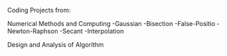 Coding Projects from:

Numerical Methods and Computing
-Gaussian
-Bisection
-False-Positio
-Newton-Raphson
-Secant
-Interpolation

Design and Analysis of Algorithm
